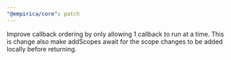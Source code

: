 ```yaml
---
"@empirica/core": patch
---
```


Improve callback ordering by only allowing 1 callback to run at a time. This is
change also make addScopes await for the scope changes to be added locally
before returning.
